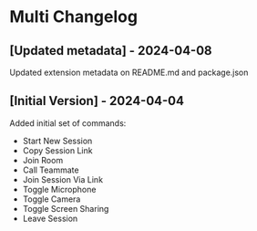 # Multi Changelog

## [Updated metadata] - 2024-04-08

Updated extension metadata on README.md and package.json

## [Initial Version] - 2024-04-04

Added initial set of commands:

- Start New Session
- Copy Session Link
- Join Room
- Call Teammate
- Join Session Via Link
- Toggle Microphone
- Toggle Camera
- Toggle Screen Sharing
- Leave Session